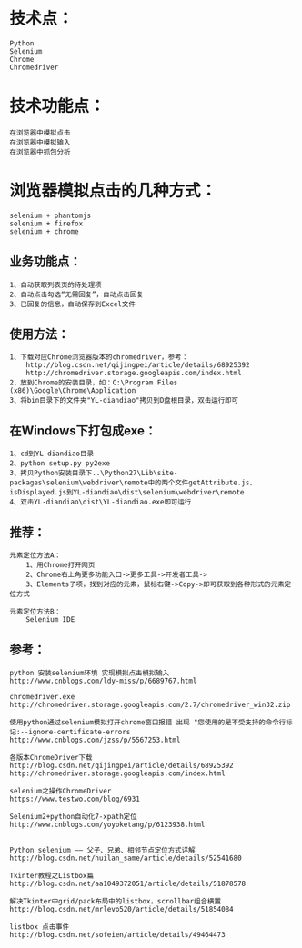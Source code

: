 # 技术点：
	Python
	Selenium
	Chrome
	Chromedriver

# 技术功能点：
	在浏览器中模拟点击
	在浏览器中模拟输入
	在浏览器中抓包分析

# 浏览器模拟点击的几种方式：
	selenium + phantomjs
	selenium + firefox
	selenium + chrome
	
## 业务功能点：
	1、自动获取列表页的待处理项
	2、自动点击勾选“无需回复”，自动点击回复
	3、已回复的信息，自动保存到Excel文件

## 使用方法：
	1、下载对应Chrome浏览器版本的chromedriver，参考：
		http://blog.csdn.net/qijingpei/article/details/68925392
		http://chromedriver.storage.googleapis.com/index.html
	2、放到Chrome的安装目录，如：C:\Program Files (x86)\Google\Chrome\Application
	3、将bin目录下的文件夹"YL-diandiao"拷贝到D盘根目录，双击运行即可
	
## 在Windows下打包成exe：
	1、cd到YL-diandiao目录
	2、python setup.py py2exe
	3、拷贝Python安装目录下..\Python27\Lib\site-packages\selenium\webdriver\remote中的两个文件getAttribute.js、isDisplayed.js到YL-diandiao\dist\selenium\webdriver\remote
	4、双击YL-diandiao\dist\YL-diandiao.exe即可运行

## 推荐：
	元素定位方法A：
		1、用Chrome打开网页
		2、Chrome右上角更多功能入口->更多工具->开发者工具->
		3、Elements子项，找到对应的元素，鼠标右键->Copy->即可获取到各种形式的元素定位方式
	
	元素定位方法B：
		Selenium IDE

## 参考：
	python 安装selenium环境 实现模拟点击模拟输入
	http://www.cnblogs.com/ldy-miss/p/6689767.html
	
	chromedriver.exe
	http://chromedriver.storage.googleapis.com/2.7/chromedriver_win32.zip

	使用python通过selenium模拟打开chrome窗口报错 出现 "您使用的是不受支持的命令行标记:--ignore-certificate-errors
	http://www.cnblogs.com/jzss/p/5567253.html

	各版本ChromeDriver下载
	http://blog.csdn.net/qijingpei/article/details/68925392
	http://chromedriver.storage.googleapis.com/index.html

	selenium之操作ChromeDriver
	https://www.testwo.com/blog/6931

	Selenium2+python自动化7-xpath定位
	http://www.cnblogs.com/yoyoketang/p/6123938.html


	Python selenium —— 父子、兄弟、相邻节点定位方式详解
	http://blog.csdn.net/huilan_same/article/details/52541680

	Tkinter教程之Listbox篇
	http://blog.csdn.net/aa1049372051/article/details/51878578

	解决Tkinter中grid/pack布局中的listbox，scrollbar组合横置
	http://blog.csdn.net/mrlevo520/article/details/51854084

	listbox 点击事件
	http://blog.csdn.net/sofeien/article/details/49464473
	
